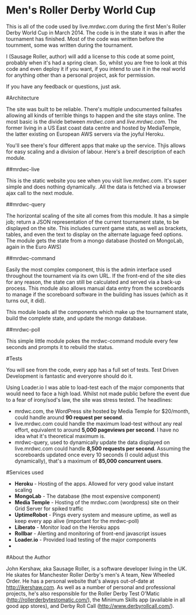 Men's Roller Derby World Cup
=====

This is all of the code used by live.mrdwc.com during the first Men's Roller Derby World Cup in March 2014. The code is in the state it was in after the tournament has finished. Most of the code was written before the tournment, some was written during the tournament.

I (Sausage Roller, author) will add a license to this code at some point, probably when it's had a spring clean. So, whilst you are free to look at this code and even deploy it if you want,  if you intend to use it in the real world for anything other than a personal project, ask for permission.

If you have any feedback or questions, just ask.

#Architecture

The site was built to be reliable. There's multiple undocumented failsafes allowing all kinds of terrible things to happen and the site stays online. The most basic is the divide between _mrdwc.com_ and _live.mrdwc.com_. The former living in a US East coast data centre and hosted by MediaTemple, the latter existing on European AWS servers via the joyful Heroku.

You'll see there's four different apps that make up the service. Thjis allows for easy scaling and a division of labour. Here's a breif description of each module.

##mrdwc-live

This is the static website you see when you visit live.mrdwc.com. It's super simple and does nothing dynamically. .All the data is fetched via a browser ajax call to the next module.

##mrdwc-query

The horizontal scaling of the site all comes from this module. It has a simple job; return a JSON representation of the current tournament state, to be displayed on the site. This includes current game stats, as well as brackets, tables, and even the text to display on the alternate laguage feed options. The module gets the state from a mongo database (hosted on MongoLab, again in the Euro AWS)

##mrdwc-command

Easily the most complex component, this is the admin interface used throughout the tournament via its own URL. If the front-end of the site dies for any reason, the state can still be calculated and served via a back-up process. This module also allows manual data entry from the scoreboards to manage if the scoreboard software in the building has issues (which as it turns out, it did).

This module loads all the components which make up the tournament state, build the complete state, and update the mongo database.

##mrdwc-poll 

This simple little module pokes the mrdwc-command module every few seconds and prompts it to rebuild the status.

#Tests

You will see from the code, every app has a full set of tests. Test Driven Development is fantastic and everyonre should do it.

Using Loader.io I was able to load-test each of the major components that would need to face a high load. Whilst not made public before the event due to a fear of irony/sod's law, the site was stress tested. The headlines:

* mrdwc.com, the WordPress site hosted by Media Temple for $20/month, could handle around **90 request per second**.
* live.mrdwc.com could handle the maximum load-test without any real effort, equivalent to around **5,000 pageviews per second**. I have no idea what it's theoretical maximum is.
* mrdwc-query, used to dynamically update the data displayed on live.mrdwc.com could handle **8,500 requests per second**. Assuming the scoreboards updated once every 10 seconds (I could adjust this dynamically), that's a maximum of **85,000 concurrent users**.

#Services used

* **Heroku** - Hosting of the apps. Allowed for very good value instant scaling
* **MongoLab** - The database (the most expensive component)
* **Media Temple** - Hosting of the mrdwc.com (wordpress) site on their Grid Server for spiked traffic
* **UptimeRobot** - Pings every system and measure uptime, as well as keep every app alive (important for the mrdwc-poll)
* **Liberato** - Monitor load on the Heroku apps
* **Rollbar** - Alerting and monitoring of front-end javascript issues
* **Loader.io** - Provided load testing of the major components
* 

#About the Author

John Kershaw, aka Sausage Roller, is a software developer living in the UK. He skates for Manchester Roller Derby's men's A team, New Wheeled Order. He has a personal website that's always out-of-date at http://jkershaw.com. As well as a number of personal and professional projects, he's also responsible for the Roller Derby Test O'Matic (http://rollerderbytestomatic.com/), the Minimum Skills app (available in all good app stores), and Derby Roll Call (http://www.derbyrollcall.com/). 
